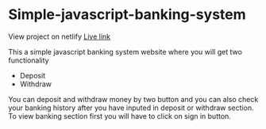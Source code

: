 # Simple-javascript-banking-system

View project on netlify [Live link](https://abudlkader789-simplejsbankingsite.netlify.app/)

This a simple javascript banking system website where you will get two functionality

- Deposit
- Withdraw

You can deposit and withdraw money by two button and you can also check your banking history after you have inputed in deposit or withdraw section.
To view banking section first you will have to click on sign in button.
